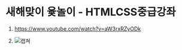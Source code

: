 # 새해맞이 윷놀이 - HTMLCSS중급강좌

1. <https://www.youtube.com/watch?v=aW3rxRZyODk>

2. ![캡쳐](screenshot.gif)
